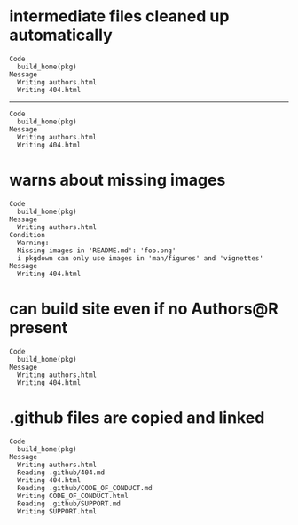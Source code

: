 # intermediate files cleaned up automatically

    Code
      build_home(pkg)
    Message
      Writing authors.html
      Writing 404.html

---

    Code
      build_home(pkg)
    Message
      Writing authors.html
      Writing 404.html

# warns about missing images

    Code
      build_home(pkg)
    Message
      Writing authors.html
    Condition
      Warning:
      Missing images in 'README.md': 'foo.png'
      i pkgdown can only use images in 'man/figures' and 'vignettes'
    Message
      Writing 404.html

# can build site even if no Authors@R present

    Code
      build_home(pkg)
    Message
      Writing authors.html
      Writing 404.html

# .github files are copied and linked

    Code
      build_home(pkg)
    Message
      Writing authors.html
      Reading .github/404.md
      Writing 404.html
      Reading .github/CODE_OF_CONDUCT.md
      Writing CODE_OF_CONDUCT.html
      Reading .github/SUPPORT.md
      Writing SUPPORT.html

